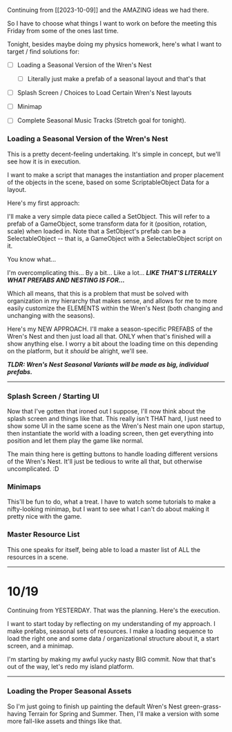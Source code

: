 Continuing from [[2023-10-09]] and the AMAZING ideas we had there.

So I have to choose what things I want to work on before the meeting this Friday from some of the ones last time.

Tonight, besides maybe doing my physics homework, here's what I want to target / find solutions for:
- [ ] Loading a Seasonal Version of the Wren's Nest
	- [ ] Literally just make a prefab of a seasonal layout and that's that
- [ ] Splash Screen / Choices to Load Certain Wren's Nest layouts
- [ ] Minimap
- [ ] Complete Seasonal Music Tracks (Stretch goal for tonight).


### Loading a Seasonal Version of the Wren's Nest
This is a pretty decent-feeling undertaking. It's simple in concept, but we'll see how it is in execution.

I want to make a script that manages the instantiation and proper placement of the objects in the scene, based on some ScriptableObject Data for a layout.

Here's my first approach:

I'll make a very simple data piece called a SetObject. This will refer to a prefab of a GameObject, some transform data for it (position, rotation, scale) when loaded in.
	Note that a SetObject's prefab can be a SelectableObject -- that is, a GameObject with a SelectableObject script on it.

You know what...

I'm overcomplicating this... By a bit... Like a lot... ***LIKE THAT'S LITERALLY WHAT PREFABS AND NESTING IS FOR...***

Which all means, that this is a problem that must be solved with organization in my hierarchy that makes sense, and allows for me to more easily customize the ELEMENTS within the Wren's Nest (both changing and unchanging with the seasons).

Here's my NEW APPROACH. I'll make a season-specific PREFABS of the Wren's Nest and then just load all that. ONLY when that's finished will a show anything else. I worry a bit about the loading time on this depending on the platform, but it *should* be alright, we'll see.

***TLDR: Wren's Nest Seasonal Variants will be made as big, individual prefabs.***

---

### Splash Screen / Starting UI
Now that I've gotten that ironed out I suppose, I'll now think about the splash screen and things like that.
This really isn't THAT hard, I just need to show some UI in the same scene as the Wren's Nest main one upon startup, then instantiate the world with a loading screen, then get everything into position and let them play the game like normal.

The main thing here is getting buttons to handle loading different versions of the Wren's Nest. It'll just be tedious to write all that, but otherwise uncomplicated. :D

### Minimaps
This'll be fun to do, what a treat. I have to watch some tutorials to make a nifty-looking minimap, but I want to see what I can't do about making it pretty nice with the game.

### Master Resource List
This one speaks for itself, being able to load a master list of ALL the resources in a scene.

---
# 10/19

Continuing from YESTERDAY. That was the planning. Here's the execution.

I want to start today by reflecting on my understanding of my approach. I make prefabs, seasonal sets of resources. I make a loading sequence to load the right one and some data / organizational structure about it, a start screen, and a minimap.

I'm starting by making my awful yucky nasty BIG commit. Now that that's out of the way, let's redo my island platform.

---

### Loading the Proper Seasonal Assets
So I'm just going to finish up painting the default Wren's Nest green-grass-having Terrain for Spring and Summer.
Then, I'll make a version with some more fall-like assets and things like that.